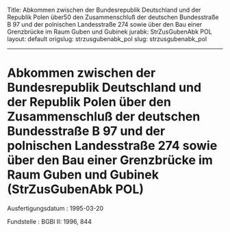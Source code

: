 Title: Abkommen zwischen der Bundesrepublik Deutschland und der Republik Polen über50
  den Zusammenschluß der deutschen Bundesstraße B 97 und der polnischen Landesstraße
  274 sowie über den Bau einer Grenzbrücke im Raum Guben und Gubinek
jurabk: StrZusGubenAbk POL
layout: default
origslug: strzusgubenabk_pol
slug: strzusgubenabk_pol

---

# Abkommen zwischen der Bundesrepublik Deutschland und der Republik Polen über den Zusammenschluß der deutschen Bundesstraße B 97 und der polnischen Landesstraße 274 sowie über den Bau einer Grenzbrücke im Raum Guben und Gubinek (StrZusGubenAbk POL)

Ausfertigungsdatum
:   1995-03-20

Fundstelle
:   BGBl II: 1996, 844

